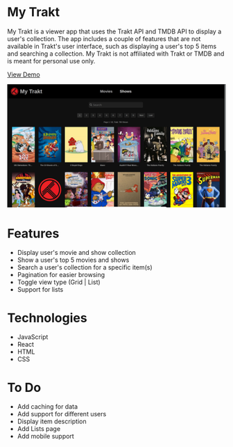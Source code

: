 # My Trakt

My Trakt is a viewer app that uses the Trakt API and TMDB API to display a user's collection. The app includes a couple of features that are not available in Trakt's user interface, such as displaying a user's top 5 items and searching a collection. My Trakt is not affiliated with Trakt or TMDB and is meant for personal use only.

[View Demo](https://redraptor10.github.io/my-trakt/)

![My Trakt](/src/assets/preview.jpg)

# Features

- Display user's movie and show collection
- Show a user's top 5 movies and shows
- Search a user's collection for a specific item(s)
- Pagination for easier browsing
- Toggle view type (Grid | List)
- Support for lists

# Technologies

- JavaScript
- React
- HTML
- CSS

# To Do
- Add caching for data
- Add support for different users
- Display item description
- Add Lists page
- Add mobile support